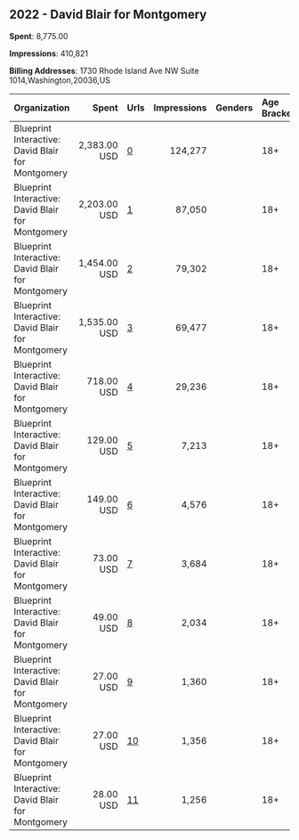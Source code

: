 ## 2022 - David Blair for Montgomery 
**Spent**: 8,775.00

**Impressions**: 410,821

**Billing Addresses**: 1730 Rhode Island Ave NW Suite 1014,Washington,20036,US

|Organization|Spent|Urls|Impressions|Genders|Age Brackets|Country Codes|
|:---|---:|:---|---:|:---|:---|:---|
|Blueprint Interactive: David Blair for Montgomery|2,383.00 USD|[0](https://www.snap.com/political-ads/asset/b35613e570dcdfdd2dee1f0dd4bbc25c799b7521c2405ce5ef8635fd80b926e8?mediaType=mp4)|124,277||18+|united states|
|Blueprint Interactive: David Blair for Montgomery|2,203.00 USD|[1](https://www.snap.com/political-ads/asset/a56b487f79985059dac50203d8980db081b8b3b18b3aae93fd8921f619c2652d?mediaType=mp4)|87,050||18+|united states|
|Blueprint Interactive: David Blair for Montgomery|1,454.00 USD|[2](https://www.snap.com/political-ads/asset/65a4f92f528040c90850874a2346e38dec14f027137dace0e605aabee0033a68?mediaType=mp4)|79,302||18+|united states|
|Blueprint Interactive: David Blair for Montgomery|1,535.00 USD|[3](https://www.snap.com/political-ads/asset/bf2188c1484cf2012da62a98e143d26d37e9dffa8cb6726b395dd335a20f841f?mediaType=mp4)|69,477||18+|united states|
|Blueprint Interactive: David Blair for Montgomery|718.00 USD|[4](https://www.snap.com/political-ads/asset/5ff1f8bcd9f991cb00f6da019e1e13ff695d2d8bd36b079d43137444229dc5ea?mediaType=mp4)|29,236||18+|united states|
|Blueprint Interactive: David Blair for Montgomery|129.00 USD|[5](https://www.snap.com/political-ads/asset/18141e54e78a6747d78ab0eb4ed69b8aaee8d80fa7c7a39316575e0687df7bfa?mediaType=mp4)|7,213||18+|united states|
|Blueprint Interactive: David Blair for Montgomery|149.00 USD|[6](https://www.snap.com/political-ads/asset/280c834c3a51297c37e45b37f4de125b2f6d9fdeb9dea590ec03e076021351c2?mediaType=mp4)|4,576||18+|united states|
|Blueprint Interactive: David Blair for Montgomery|73.00 USD|[7](https://www.snap.com/political-ads/asset/3245b71e61745bb138fcf486380d0d8614ef1a4cf63a5c6d6c2f19f436377ce0?mediaType=mp4)|3,684||18+|united states|
|Blueprint Interactive: David Blair for Montgomery|49.00 USD|[8](https://www.snap.com/political-ads/asset/4edca8680f3e1476d0b9e58befab87bf87fb18cc73c0e7ea77a992c13d5084e7?mediaType=mp4)|2,034||18+|united states|
|Blueprint Interactive: David Blair for Montgomery|27.00 USD|[9](https://www.snap.com/political-ads/asset/20936962e67575ef38424fa8ddabda248ffda4d2500fcd8c7c8a772c1de034da?mediaType=mp4)|1,360||18+|united states|
|Blueprint Interactive: David Blair for Montgomery|27.00 USD|[10](https://www.snap.com/political-ads/asset/9182c228a6f433eb023412ee995bdeb4ae8ea9d09c05b1c3fcb59c051f31aa0b?mediaType=mp4)|1,356||18+|united states|
|Blueprint Interactive: David Blair for Montgomery|28.00 USD|[11](https://www.snap.com/political-ads/asset/e741de7fc46793112d96b43295ac9ea3fde2ce08bded1e97ff4cc7c770edc0d2?mediaType=mp4)|1,256||18+|united states|
